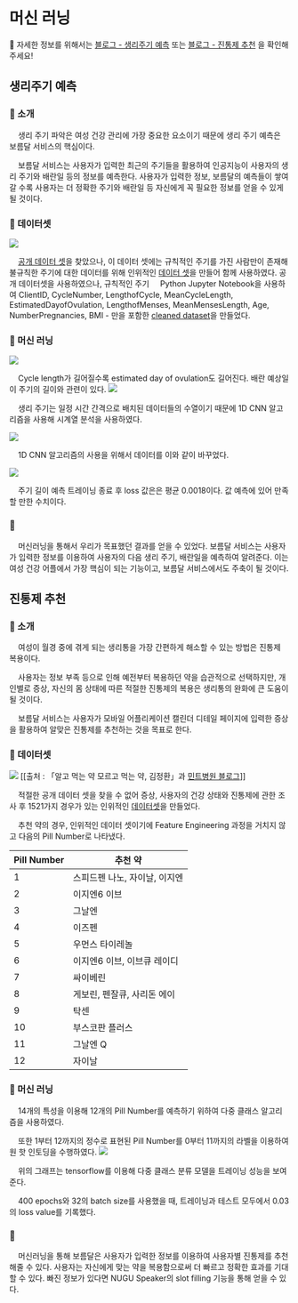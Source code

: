 # 머신 러닝

🔎 자세한 정보를 위해서는 [블로그 - 생리주기 예측](https://velog.io/@passengers/%EB%B3%B4%EB%A6%84%EB%8B%AC-2.1-%EB%A8%B8%EC%8B%A0%EB%9F%AC%EB%8B%9D-%EC%83%9D%EB%A6%AC-%EC%A3%BC%EA%B8%B0-%EC%98%88%EC%B8%A1) 또는 [블로그 - 진통제 추천](https://velog.io/@passengers/%EB%B3%B4%EB%A6%84%EB%8B%AC-2.2-%EB%A8%B8%EC%8B%A0%EB%9F%AC%EB%8B%9D-%EC%A7%84%ED%86%B5%EC%A0%9C-%EC%B6%94%EC%B2%9C) 을 확인해주세요!


## 생리주기 예측
### 📍 소개

&nbsp;&nbsp;&nbsp;&nbsp;생리 주기 파악은 여성 건강 관리에 가장 중요한 요소이기 때문에 생리 주기 예측은 보름달 서비스의 핵심이다. 

&nbsp;&nbsp;&nbsp;&nbsp;보름달 서비스는 사용자가 입력한 최근의 주기들을 활용하여 인공지능이 사용자의 생리 주기와 배란일 등의 정보를 예측한다. 사용자가 입력한 정보, 보름달의 예측들이 쌓여갈 수록 사용자는 더 정확한 주기와 배란일 등 자신에게 꼭 필요한 정보를 얻을 수 있게 될 것이다. 

### 📍 데이터셋


![](https://images.velog.io/images/passengers/post/4fb650b1-7244-47df-8c00-0e1cddde22da/image.png)

&nbsp;&nbsp;&nbsp;&nbsp;[공개 데이터 셋](https://epublications.marquette.edu/data_nfp/7/)을 찾았으나, 이 데이터 셋에는 규칙적인 주기를 가진 사람만이 존재해 불규칙한 주기에 대한 데이터를 위해 인위적인 [데이터 셋](https://docs.google.com/spreadsheets/d/1dgA92cMf24v6mVbfLOlIx4PBlI-sbjkncZ-7wOgB7Bk/edit#gid=0)을 만들어 함께 사용하였다. 
공개 데이터셋을 사용하였으나, 규칙적인 주기
&nbsp;&nbsp;&nbsp;&nbsp;Python Jupyter Notebook을 사용하여 ClientID, CycleNumber, LengthofCycle, MeanCycleLength, EstimatedDayofOvulation, LengthofMenses, MeanMensesLength, Age, NumberPregnancies, BMI - 만을 포함한 [cleaned dataset](https://github.com/Passengers-HY/Machine-Learning/blob/master/datasetcleaned.csv)을 만들었다.


### 📍 머신 러닝

![](https://images.velog.io/images/passengers/post/139129a3-de44-461f-88aa-cdb1bd4d0d41/image.png)

&nbsp;&nbsp;&nbsp;&nbsp;Cycle length가 길어질수록 estimated day of ovulation도 길어진다. 배란 예상일이 주기의 길이와 관련이 있다. 
![](https://images.velog.io/images/passengers/post/380c1dfa-82b2-45e5-b014-1c2bd28e62b5/cnn%20algorithm.PNG)

&nbsp;&nbsp;&nbsp;&nbsp;생리 주기는 일정 시간 간격으로 배치된 데이터들의 수열이기 때문에 1D CNN 알고리즘을 사용해 시계열 분석을 사용하였다. 

![](https://images.velog.io/images/passengers/post/0fb0641d-abc5-4b20-9034-0f4a8f033618/image.png)

&nbsp;&nbsp;&nbsp;&nbsp;1D CNN 알고리즘의 사용을 위해서 데이터를 이와 같이 바꾸었다. 

![](https://images.velog.io/images/passengers/post/b270a6e0-0155-4f7a-b3e0-bca379a57de4/lossvaluecycle.PNG)

&nbsp;&nbsp;&nbsp;&nbsp;주기 길이 예측 트레이닝 종료 후 loss 값은은 평균 0.0018이다. 값 예측에 있어 만족할 만한 수치이다.

### 📍
&nbsp;&nbsp;&nbsp;&nbsp;머신러닝을 통해서 우리가 목표했던 결과를 얻을 수 있었다. 보름달 서비스는 사용자가 입력한 정보를 이용하여 사용자의 다음 생리 주기, 배란일을 예측하여 알려준다. 이는 여성 건강 어플에서 가장 핵심이 되는 기능이고, 보름달 서비스에서도 주축이 될 것이다.


## 진통제 추천
### 📍 소개

&nbsp;&nbsp;&nbsp;&nbsp;여성이 월경 중에 겪게 되는 생리통을 가장 간편하게 해소할 수 있는 방법은 진통제 복용이다. 

&nbsp;&nbsp;&nbsp;&nbsp;사용자는 정보 부족 등으로 인해 예전부터 복용하던 약을 습관적으로 선택하지만, 개인별로 증상, 자신의 몸 상태에 따른 적절한 진통제의 복용은 생리통의 완화에 큰 도움이 될 것이다. 

&nbsp;&nbsp;&nbsp;&nbsp;보름달 서비스는 사용자가 모바일 어플리케이션 캘린더 디테일 페이지에 입력한 증상을 활용하여 알맞은 진통제를 추천하는 것을 목표로 한다.

### 📍 데이터셋

![](https://images.velog.io/images/passengers/post/40425e44-9982-4a6c-a922-453ac656ca6a/image.png) [[출처 : 「알고 먹는 약 모르고 먹는 약, 김정환」과 [민트병원 블로그](https://m.blog.naver.com/shamadeo/221358735509)]]

&nbsp;&nbsp;&nbsp;&nbsp;적절한 공개 데이터 셋을 찾을 수 없어 증상, 사용자의 건강 상태와 진통제에 관한 조사 후 1521가지 경우가 있는 인위적인 [데이터셋](https://github.com/Passengers-HY/Machine-Learning/blob/master/ds_pills.csv)을 만들었다.

&nbsp;&nbsp;&nbsp;&nbsp;추천 약의 경우, 인위적인 데이터 셋이기에 Feature Engineering 과정을 거치지 않고 다음의 Pill Number로 나타냈다.


| Pill Number | 추천 약 |
|---| --- |
| 1 | 스피드펜 나노, 자이날, 이지엔 |
| 2 | 이지엔6 이브 |
| 3 | 그날엔 |
| 4 | 이즈펜 |
| 5 | 우먼스 타이레놀 |
| 6 | 이지엔6 이브, 이브큐 레이디 |
| 7 | 싸이베린 |
| 8 | 게보린, 펜잘큐, 사리돈 에이 |
| 9 | 탁센 |
| 10 | 부스코판 플러스  |
| 11 | 그날엔 Q |
| 12 | 자이날 |


### 📍 머신 러닝

&nbsp;&nbsp;&nbsp;&nbsp;14개의 특성을 이용해 12개의 Pill Number를 예측하기 위하여 다중 클래스 알고리즘을 사용하였다. 

&nbsp;&nbsp;&nbsp;&nbsp;또한 1부터 12까지의 정수로 표현된 Pill Number를 0부터 11까지의 라벨을 이용하여 원 핫 인토딩을 수행하였다. 
![](https://images.velog.io/images/passengers/post/e134136c-d75e-4fc3-9808-534ebb0e1933/a.jpg)

&nbsp;&nbsp;&nbsp;&nbsp;위의 그래프는 tensorflow를 이용해 다중 클래스 분류 모델을 트레이닝 성능을 보여준다. 

&nbsp;&nbsp;&nbsp;&nbsp;400 epochs와 32의 batch size를 사용했을 때, 트레이닝과 테스트 모두에서 0.03의 loss value를 기록했다.

### 📍 

&nbsp;&nbsp;&nbsp;&nbsp;머신러닝을 통해 보름달은 사용자가 입력한 정보를 이용하여 사용자별 진통제를 추천해줄 수 있다. 사용자는 자신에게 맞는 약을 복용함으로써 더 빠르고 정확한 효과를 기대할 수 있다. 빠진 정보가 있다면 NUGU Speaker의 slot filling 기능을 통해 얻을 수 있다.



